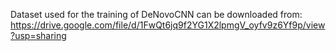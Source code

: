 Dataset used for the training of DeNovoCNN can be downloaded from:  
  https://drive.google.com/file/d/1FwQt6jq9f2YG1X2lpmgV_oyfv9z6Yf9p/view?usp=sharing
